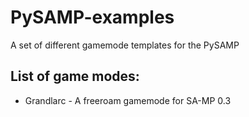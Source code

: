 # PySAMP-examples
A set of different gamemode templates for the PySAMP

## List of game modes:
- Grandlarc - A freeroam gamemode for SA-MP 0.3
